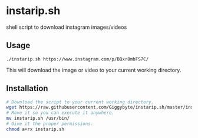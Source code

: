 # instarip.sh
shell script to download instagram images/videos

## Usage
```
./instarip.sh https://www.instagram.com/p/BQxr8mbFS7C/
```
This will download the image or video to your current working directory.

## Installation
```Bash
# Download the script to your current working directory.
wget https://raw.githubusercontent.com/Giggybyte/instarip.sh/master/instarip.sh
# Move it so you can execute it anywhere.
mv instarip.sh /usr/bin/
# Give it the proper permissions.
chmod a+rx instarip.sh
